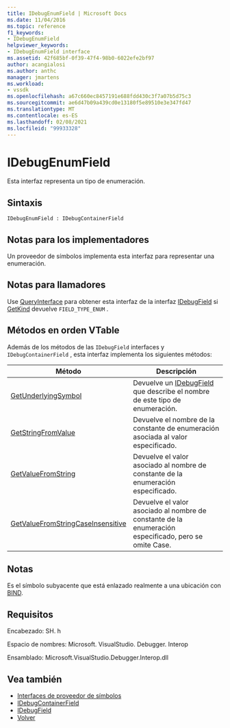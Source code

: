 ```yaml
---
title: IDebugEnumField | Microsoft Docs
ms.date: 11/04/2016
ms.topic: reference
f1_keywords:
- IDebugEnumField
helpviewer_keywords:
- IDebugEnumField interface
ms.assetid: 42f685bf-0f39-47f4-98b0-6022efe2bf97
author: acangialosi
ms.author: anthc
manager: jmartens
ms.workload:
- vssdk
ms.openlocfilehash: a67c660ec8457191e688fdd430c3f7a07b5d75c3
ms.sourcegitcommit: ae6d47b09a439cd0e13180f5e89510e3e347fd47
ms.translationtype: MT
ms.contentlocale: es-ES
ms.lasthandoff: 02/08/2021
ms.locfileid: "99933328"
---
```

# <a name="idebugenumfield"></a>IDebugEnumField
Esta interfaz representa un tipo de enumeración.

## <a name="syntax"></a>Sintaxis

```
IDebugEnumField : IDebugContainerField
```

## <a name="notes-for-implementers"></a>Notas para los implementadores
 Un proveedor de símbolos implementa esta interfaz para representar una enumeración.

## <a name="notes-for-callers"></a>Notas para llamadores
 Use [QueryInterface](/cpp/atl/queryinterface) para obtener esta interfaz de la interfaz [IDebugField](../../../extensibility/debugger/reference/idebugfield.md) si [GetKind](../../../extensibility/debugger/reference/idebugfield-getkind.md) devuelve `FIELD_TYPE_ENUM` .

## <a name="methods-in-vtable-order"></a>Métodos en orden VTable
 Además de los métodos de las `IDebugField` interfaces y `IDebugContainerField` , esta interfaz implementa los siguientes métodos:

|Método|Descripción|
|------------|-----------------|
|[GetUnderlyingSymbol](../../../extensibility/debugger/reference/idebugenumfield-getunderlyingsymbol.md)|Devuelve un [IDebugField](../../../extensibility/debugger/reference/idebugfield.md) que describe el nombre de este tipo de enumeración.|
|[GetStringFromValue](../../../extensibility/debugger/reference/idebugenumfield-getstringfromvalue.md)|Devuelve el nombre de la constante de enumeración asociada al valor especificado.|
|[GetValueFromString](../../../extensibility/debugger/reference/idebugenumfield-getvaluefromstring.md)|Devuelve el valor asociado al nombre de constante de la enumeración especificado.|
|[GetValueFromStringCaseInsensitive](../../../extensibility/debugger/reference/idebugenumfield-getvaluefromstringcaseinsensitive.md)|Devuelve el valor asociado al nombre de constante de la enumeración especificado, pero se omite Case.|

## <a name="remarks"></a>Notas
 Es el símbolo subyacente que está enlazado realmente a una ubicación con [BIND](../../../extensibility/debugger/reference/idebugbinder-bind.md).

## <a name="requirements"></a>Requisitos
 Encabezado: SH. h

 Espacio de nombres: Microsoft. VisualStudio. Debugger. Interop

 Ensamblado: Microsoft.VisualStudio.Debugger.Interop.dll

## <a name="see-also"></a>Vea también
- [Interfaces de proveedor de símbolos](../../../extensibility/debugger/reference/symbol-provider-interfaces.md)
- [IDebugContainerField](../../../extensibility/debugger/reference/idebugcontainerfield.md)
- [IDebugField](../../../extensibility/debugger/reference/idebugfield.md)
- [Volver](../../../extensibility/debugger/reference/idebugbinder-bind.md)
